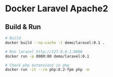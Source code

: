 # Docker Laravel Apache2

## Build & Run

```sh
# Build
docker build --no-cache -t demo/laravel:0.1 .

# Run laravel http://127.0.0.1:8000
docker run -p 8000:80 demo/laravel:0.1

# Check php extensions in php
docker run -it --rm php:8.2-fpm php -m
```

